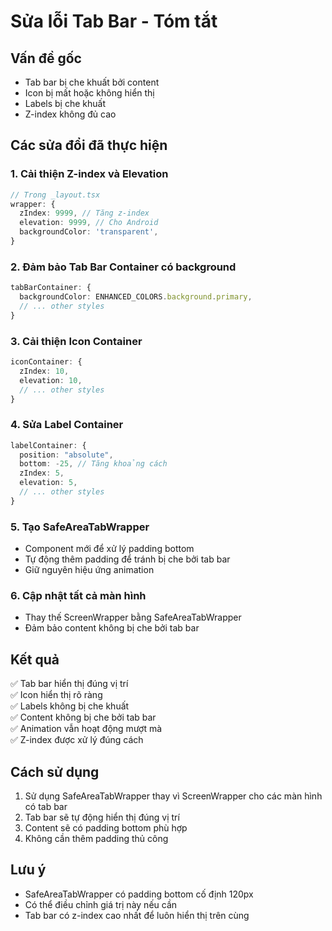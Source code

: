 # Sửa lỗi Tab Bar - Tóm tắt

## Vấn đề gốc
- Tab bar bị che khuất bởi content
- Icon bị mất hoặc không hiển thị
- Labels bị che khuất
- Z-index không đủ cao

## Các sửa đổi đã thực hiện

### 1. Cải thiện Z-index và Elevation
```typescript
// Trong _layout.tsx
wrapper: {
  zIndex: 9999, // Tăng z-index
  elevation: 9999, // Cho Android
  backgroundColor: 'transparent',
}
```

### 2. Đảm bảo Tab Bar Container có background
```typescript
tabBarContainer: {
  backgroundColor: ENHANCED_COLORS.background.primary,
  // ... other styles
}
```

### 3. Cải thiện Icon Container
```typescript
iconContainer: {
  zIndex: 10,
  elevation: 10,
  // ... other styles
}
```

### 4. Sửa Label Container
```typescript
labelContainer: {
  position: "absolute",
  bottom: -25, // Tăng khoảng cách
  zIndex: 5,
  elevation: 5,
  // ... other styles
}
```

### 5. Tạo SafeAreaTabWrapper
- Component mới để xử lý padding bottom
- Tự động thêm padding để tránh bị che bởi tab bar
- Giữ nguyên hiệu ứng animation

### 6. Cập nhật tất cả màn hình
- Thay thế ScreenWrapper bằng SafeAreaTabWrapper
- Đảm bảo content không bị che bởi tab bar

## Kết quả
✅ Tab bar hiển thị đúng vị trí  
✅ Icon hiển thị rõ ràng  
✅ Labels không bị che khuất  
✅ Content không bị che bởi tab bar  
✅ Animation vẫn hoạt động mượt mà  
✅ Z-index được xử lý đúng cách  

## Cách sử dụng
1. Sử dụng SafeAreaTabWrapper thay vì ScreenWrapper cho các màn hình có tab bar
2. Tab bar sẽ tự động hiển thị đúng vị trí
3. Content sẽ có padding bottom phù hợp
4. Không cần thêm padding thủ công

## Lưu ý
- SafeAreaTabWrapper có padding bottom cố định 120px
- Có thể điều chỉnh giá trị này nếu cần
- Tab bar có z-index cao nhất để luôn hiển thị trên cùng
